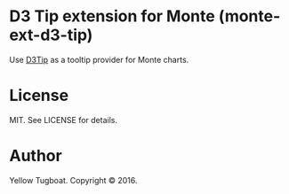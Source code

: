 # D3 Tip extension for Monte (monte-ext-d3-tip)
Use [D3Tip](https://github.com/Caged/d3-tip) as a tooltip provider for Monte charts.

# License
MIT. See LICENSE for details.

# Author
Yellow Tugboat. Copyright © 2016.
